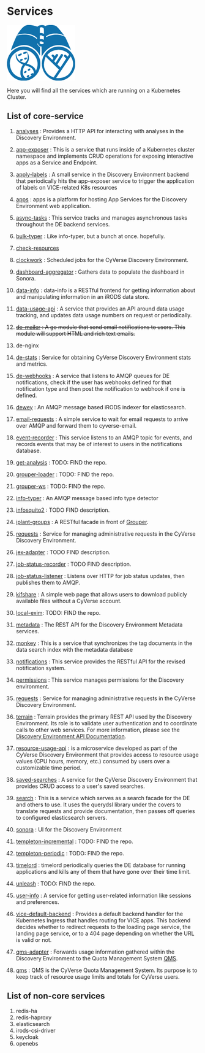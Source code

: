 # Services

![Discovery env](../assets/discoveryenv.png)

Here you will find all the services which are running on a Kubernetes Cluster.
## List of core-service

1. [analyses](https://github.com/cyverse-de/analyses) : Provides a HTTP API for interacting with analyses in the Discovery Environment.
2. [app-exposer](https://github.com/cyverse-de/app-exposer) : This is a service that runs inside of a Kubernetes cluster namespace and implements CRUD operations for exposing interactive apps as a Service and Endpoint.
3. [apply-labels](https://github.com/cyverse-de/apply-labels) : A small service in the Discovery Environment backend that periodically hits the app-exposer service to trigger the application of labels on VICE-related K8s resources
4. [apps](https://github.com/cyverse-de/apps) : apps is a platform for hosting App Services for the Discovery Environment web application.
5. [async-tasks](https://github.com/cyverse-de/async-tasks) : This service tracks and manages asynchronous tasks throughout the DE backend services.
6. [bulk-typer](https://github.com/cyverse-de/bulk-typer) : Like info-typer, but a bunch at once. hopefully.
7. [check-resources]()
8. [clockwork](https://github.com/cyverse-de/clockwork) : Scheduled jobs for the CyVerse Discovery Environment.
9. [dashboard-aggregator](https://github.com/cyverse-de/dashboard-aggregator) : Gathers data to populate the dashboard in Sonora.
10. [data-info](https://github.com/cyverse-de/data-info) : data-info is a RESTful frontend for getting information about and manipulating information in an iRODS data store.
11. [data-usage-api](https://github.com/cyverse-de/data-usage-api) : A service that provides an API around data usage tracking, and updates data usage numbers on request or periodically.
12. <del>[de-mailer](https://github.com/cyverse-de/de-mailer) :  A go module that send email notifications to users. This module will support HTML and rich text emails.</del>

13. de-nginx
14. [de-stats](https://github.com/cyverse-de/de-stats) : Service for obtaining CyVerse Discovery Environment stats and metrics.
15. [de-webhooks](https://github.com/cyverse-de/de-webhooks) : A service that listens to AMQP queues for DE notifications, check if the user has webhooks defined for that notification type and then post the notification to webhook if one is defined.
16. [dewey](https://github.com/cyverse-de/dewey) : An AMQP message based iRODS indexer for elasticsearch.
17. [email-requests](https://github.com/cyverse-de/email-requests) : A simple service to wait for email requests to arrive over AMQP and forward them to cyverse-email.
18. [event-recorder](https://github.com/cyverse-de/event-recorder) : This service listens to an AMQP topic for events, and records events that may be of interest to users in the notifications database.
19. [get-analysis]() : TODO: FIND the repo.
20. [grouper-loader]() : TODO: FIND the repo.
21. [grouper-ws]() : TODO: FIND the repo.
22. [info-typer](https://github.com/cyverse-de/info-typer) : An AMQP message based info type detector
23. [infosquito2](https://github.com/cyverse-de/infosquito2) : TODO FIND description.
24. [iplant-groups](https://github.com/cyverse-de/iplant-groups) : A RESTful facade in front of [Grouper](https://incommon.org/software/grouper/).
25. [requests](https://github.com/cyverse-de/requests) : Service for managing administrative requests in the CyVerse Discovery Environment.
26. [jex-adapter](https://github.com/cyverse-de/jex-adapter) : TODO FIND description.
27. [job-status-recorder](https://github.com/cyverse-de/job-status-recorder) : TODO FIND description.
28. [job-status-listener](https://github.com/cyverse-de/job-status-listener) : Listens over HTTP for job status updates, then publishes them to AMQP.
29. [kifshare](https://github.com/cyverse-de/kifshare) : A simple web page that allows users to download publicly available files without a CyVerse account.
30. [local-exim](): TODO: FIND the repo.
31. [metadata](https://github.com/cyverse-de/metadata) : The REST API for the Discovery Environment Metadata services.
32. [monkey](https://github.com/cyverse-de/monkey) : This is a service that synchronizes the tag documents in the data search index with the metadata database
33. [notifications](https://github.com/cyverse-de/notifications) : This service provides the RESTful API for the revised notification system.
34. [permissions](https://github.com/cyverse-de/permissions) : This service manages permissions for the Discovery environment.
35. [requests](https://github.com/cyverse-de/requests) : Service for managing administrative requests in the CyVerse Discovery Environment.
36. [terrain](https://github.com/cyverse-de/terrain) : Terrain provides the primary REST API used by the Discovery Environment. Its role is to validate user authentication and to coordinate calls to other web services. For more information, please see the [Discovery Environment API Documentation](https://cyverse-de.github.io/api/).
37. [resource-usage-api](https://github.com/cyverse-de/resource-usage-api) :  is a microservice developed as part of the CyVerse Discovery Environment that provides access to resource usage values (CPU hours, memory, etc.) consumed by users over a customizable time period.
38. [saved-searches](https://github.com/cyverse-de/saved-searches) : A service for the CyVerse Discovery Environment that provides CRUD access to a user's saved searches.
39. [search](https://github.com/cyverse-de/search) : This is a service which serves as a search facade for the DE and others to use. It uses the querydsl library under the covers to translate requests and provide documentation, then passes off queries to configured elasticsearch servers.
40. [sonora](https://github.com/cyverse-de/sonora) : UI for the Discovery Environment
41. [templeton-incremental]() : TODO: FIND the repo.
42. [templeton-periodic]() : TODO: FIND the repo.
43. [timelord](https://github.com/cyverse-de/timelord) : timelord periodically queries the DE database for running applications and kills any of them that have gone over their time limit.
44. [unleash]() : TODO: FIND the repo.
45. [user-info](https://github.com/cyverse-de/user-info) : A service for getting user-related information like sessions and preferences.
46. [vice-default-backend](https://github.com/cyverse-de/vice-default-backend) : Provides a default backend handler for the Kubernetes Ingress that handles routing for VICE apps. This backend decides whether to redirect requests to the loading page service, the landing page service, or to a 404 page depending on whether the URL is valid or not.
47. [qms-adapter](https://github.com/cyverse-de/qms-adapter) : Forwards usage information gathered within the Discovery Environment to the Quota Management System [QMS](https://github.com/cyverse/QMS).
48. [qms](https://github.com/cyverse/QMS) : QMS is the CyVerse Quota Management System. Its purpose is to keep track of resource usage limits and totals for CyVerse users.


## List of non-core services

1. redis-ha
2. redis-haproxy
3. elasticsearch
4. irods-csi-driver
5. keycloak
6. openebs
